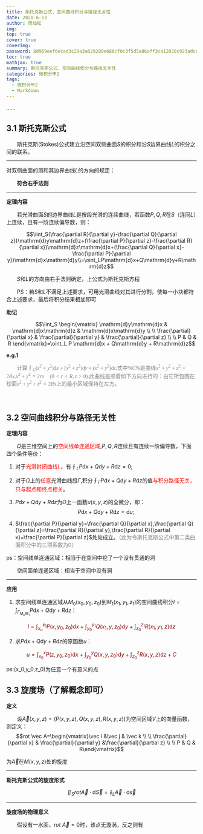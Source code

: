 ```yaml
---
title: 斯托克斯公式、空间曲线积分与路径无关性
date: 2020-6-13
author: 周灿松
img: 
top: true
cover: true
coverImg: 
password: 8d969eef6ecad3c29a3a629280e686cf0c3f5d5a86aff3ca12020c923adc6c92
toc: true
mathjax: true
summary: 斯托克斯公式、空间曲线积分与路径无关性
categories: 微积分甲2
tags:
  - 微积分甲2
  - Markdown
---
```


……

<!-- more -->

## 3.1 斯托克斯公式

&emsp;&emsp;斯托克斯(Stokes)公式建立沿空间双侧曲面$S$的积分和沿$S$边界曲线$L$的积分之间的联系。

---

对双侧曲面的测和其边界曲线$L$的方向的规定：

&emsp;&emsp;**符合右手法则**

---

**定理内容**

&emsp;&emsp;若光滑曲面$S$的边界曲线$L$是按段光滑的连续曲线，若函数$P,Q,R$在$S$（连同$L$）上连续，且有一阶连续偏导数，则：

$$\iint_S(\frac{\partial R}{\partial y}-\frac{\partial Q}{\partial z})\mathrm{d}y\mathrm{d}z+(\frac{\partial P}{\partial z}-\frac{\partial R}{\partial x})\mathrm{d}z\mathrm{d}x+(\frac{\partial Q}{\partial x}-\frac{\partial P}{\partial y})\mathrm{d}x\mathrm{d}y\\=\oint_LP\mathrm{d}x+Q\mathrm{d}y+R\mathrm{d}z$$

&emsp;&emsp;$S$和$L$的方向由右手法则确定，上公式为斯托克斯方程

&emsp;&emsp;PS：若$S$和$L$不满足上述要求，可用光滑曲线对其进行分割，使每一小块都符合上述要求，最后将积分结果相加即可



**助记**

$$\iint_S \begin{vmatrix} \mathrm{d}y\mathrm{d}x & \mathrm{d}x\mathrm{d}z & \mathrm{d}x\mathrm{d}y \\ \\ \frac{\partial}{\partial x} & \frac{\partial}{\partial y} & \frac{\partial}{\partial z} \\ \\ P & Q & R  \end{vmatrix}=\oint_L P \mathrm{d}x + Q\mathrm{d}y + R\mathrm{d}z$$

**e.g.1**

&emsp;&emsp;<font face=宋体 color=grey>计算$\oint_C(z^2 + y^2)\mathrm{d}x + (x^2 + z^2)\mathrm{d}y + (x^2 + y^2)\mathrm{d}z$,式中%C%是曲线$x^2 + y^2 + z^2=2Rx$,$x^2 + y^2 = 2rx\quad(0<r<R,z>0)$.此曲线是顺着如下方向进行的：由它所包围在球面$x^2 + y^2 + z^2 = 2Rx$上的最小区域保持在左方。</font>

<font color=white>$2\pi r^2R$</font>

## 3.2 空间曲线积分与路径无关性

**定理内容**

&emsp;&emsp;$\Omega$是三维空间上的<font color=red>空间线单连通区域</font>,$P,Q,R$连续且有连续一阶偏导数，下面四个条件等价：
1. 对于<font color=red>光滑封闭曲线$L$</font>，有$\oint_LP\mathrm{d}x + Q\mathrm{d}y + R\mathrm{d}z=0$;
   
2. 对于$\Omega$上的<font color=red>任意</font>光滑曲线段$\Gamma$,积分$\oint_\Gamma P\mathrm{d}x + Q\mathrm{d}y + R\mathrm{d}z$的值<font color=red>与积分路径无关，只与起点和终点相关</font>。

3. $P\mathrm{d}x + Q\mathrm{d}y + R\mathrm{d}z$为$\Omega$上一函数$u(x,y,z)$的全微分，即：
   $$P\mathrm{d}x + Q\mathrm{d}y + R\mathrm{d}z=\mathrm{d}{u};$$

4. $\frac{\partial P}{\partial y}=\frac{\partial Q}{\partial x},\frac{\partial Q}{\partial z}=\frac{\partial R}{\partial y},\frac{\partial R}{\partial x}=\frac{\partial P}{\partial z}$处处成立。<font color=grey>（此为令斯托克斯公式中第二类曲面积分中的三项系数为0）</font>


ps：空间线单连通区域：相当于在空间中挖了一个没有贯通的洞

&emsp;&emsp;空间面单连通区域：相当于空间中没有洞

---

**应用**

1. 求空间线单连通区域从$M_0(x_0,y_0,z_0)$到$M_1(x_1,y_1,z_1)$的空间曲线积分$I=\int_{\Gamma _{M_0M_1}}P\mathrm{d}x + Q\mathrm{d}y + R\mathrm{d}z$：

<font color=maroon>

$$I = \int_{x_o}^{x_1}P(x,y_0,z_0)\mathrm{d}x + \int_{y_0}^{y_1}Q({x_1,y,z_0})\mathrm{d}y + \int_{z_0}^{z_1}R(x_1,y_1,z)\mathrm{d}z$$

</font>

2. 求$P\mathrm{d}x + Q\mathrm{d}y + R\mathrm{d}z$的原函数$u$：

<font color=maroon>

$$u=\int_{x_0}^xP(z,y_0,z_0)\mathrm{d}x + \int_{y_0}^{y}Q(x,y,z_0)\mathrm{d}y + \int_{z_0}^zR(x,y,z)\mathrm{d}z + C$$

</font>
ps:(x_0,y_0,z_0)为任意一个有意义的点

## 3.3 旋度场（了解概念即可）

**定义**

&emsp;&emsp;设$\vec A(x,y,z)=(P(x,y,z),Q(x,y,z),R(x,y,z))$为空间区域$V$上的向量函数，则定义：
$$rot \vec A=\begin{vmatrix}\vec i &\vec j & \vec k \\ \\ \frac{\partial}{\partial x} & \frac{\partial}{\partial y} &\frac{\partial}{\partial z} \\ \\ P & Q & R\end{vmatrix}$$

为$\vec A$在$M(x,y,z)$处的旋度

---

**斯托克斯公式的旋度形式**

$$\iint_Srot \vec A\cdot\mathrm{d}\vec S=\oint_L\vec A\cdot\mathrm{d}\vec s$$

---

**旋度场的物理意义**

&emsp;&emsp;假设有一水面，$rot \ \vec A=0$时，该点无漩涡，反之则有